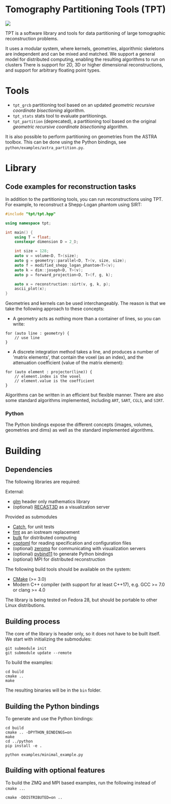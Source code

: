 # Tomography Partitioning Tools (TPT)

![](doc/images/logo.png)

TPT is a software library and tools for data partitioning of large tomographic
reconstruction problems.

It uses a modular system, where kernels, geometries, algorithmic skeletons are
independent and can be mixed and matched. We support a general model for
distributed computing, enabling the resulting algorithms to run on clusters
There is support for 2D, 3D or higher dimensional reconstructions, and support
for arbitrary floating point types.

# Tools

- `tpt_grcb` partitioning tool based on an updated _geometric recursive coordinate bisectioning_ algorithm.
- `tpt_stats` stats tool to evaluate partitionings.
- `tpt_partition` (deprecated), a partitioning tool based on the original _geometric recursive coordinate bisectioning_ algorithm.

It is also possible to perform partitioning on geometries from the ASTRA
toolbox. This can be done using the Python bindings, see
`python/examples/astra_partition.py`.

# Library

## Code examples for reconstruction tasks

In addition to the partitioning tools, you can run reconstructions using TPT.
For example, to reconstruct a Shepp-Logan phantom using SIRT:

```cpp
#include "tpt/tpt.hpp"

using namespace tpt;

int main() {
    using T = float;
    constexpr dimension D = 2_D;

    int size = 128;
    auto v = volume<D, T>(size);
    auto g = geometry::parallel<D, T>(v, size, size);
    auto f = modified_shepp_logan_phantom<T>(v);
    auto k = dim::joseph<D, T>(v);
    auto p = forward_projection<D, T>(f, g, k);

    auto x = reconstruction::sirt(v, g, k, p);
    ascii_plot(x);
}
```

Geometries and kernels can be used interchangeably. The reason is that we take
the following approach to these concepts:

- A geometry acts as nothing more than a container of lines, so you can write:
```
for (auto line : geometry) {
    // use line
}
```
- A discrete integration method takes a line, and produces a number of 'matrix elements', that contain the voxel (as an index), and the attenuation coefficient (value of the matrix element):
```
for (auto element : projector(line)) {
    // element.index is the voxel
    // element.value is the coefficient
}
```

Algorithms can be written in an efficient but flexible manner. There are also
some standard algorithms implemented, including `ART`, `SART`, `CGLS`, and
`SIRT`.

### Python

The Python bindings expose the different concepts (images, volumes, geometries
and dims) as well as the standard implemented algorithms.

# Building

## Dependencies

The following libraries are required:

External:
- [glm](http://glm.g-truc.net/0.9.8/index.html) header only mathematics library
- (optional) [RECAST3D](https://github.com/cicwi/RECAST3D) as a visualization server

Provided as submodules
- [Catch](https://github.com/philsquared/Catch), for unit tests
- [fmt](https://github.com/fmtlib/fmt) as an iostream replacement
- [bulk](https://github.com/jwbuurlage/Bulk) for distributed computing
- [cpptoml](https://github.com/skystrife/cpptoml) for reading specification and configuration files
- (optional) [zeromq](zeromq.org) for communicating with visualization servers
- (optional) [pybind11](https://github.com/pybind/pybind11) to generate Python bindings
- (optional) MPI for distributed reconstruction

The following build tools should be available on the system:
- [CMake](https://cmake.org/) (>= 3.0)
- Modern C++ compiler (with support for at least C++17), e.g. GCC >= 7.0 or clang >= 4.0

The library is being tested on Fedora 28, but should be portable to other Linux
distributions.

## Building process

The core of the library is header only, so it does not have to be built itself.
We start with initializing the submodules:

```
git submodule init
git submodule update --remote
```

To build the examples:

```
cd build
cmake ..
make
```

The resulting binaries will be in the `bin` folder.

## Building the Python bindings

To generate and use the Python bindings:

```
cd build
cmake .. -DPYTHON_BINDINGS=on 
make
cd ../python
pip install -e .

python examples/minimal_example.py
```

## Building with optional features

To build the ZMQ and MPI based examples, run the following instead of `cmake ..`.

```
cmake -DDISTRIBUTED=on ..
```
